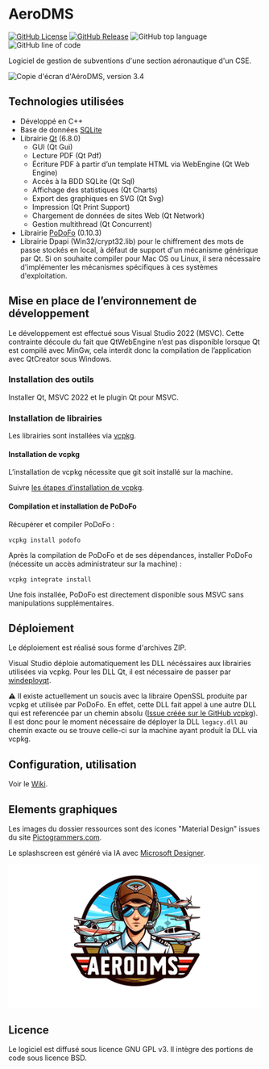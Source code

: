 # AeroDMS
[![GitHub License](https://img.shields.io/github/license/cvermot/AeroDMS)](https://www.gnu.org/licenses/gpl-3.0.fr.html#license-text)
[![GitHub Release](https://img.shields.io/github/v/release/cvermot/AeroDMS)](https://github.com/cvermot/AeroDMS/releases)
![GitHub top language](https://img.shields.io/github/languages/top/cvermot/AeroDMS)
![GitHub line of code](https://sloc.xyz/github/cvermot/AeroDMS?category=code)

Logiciel de gestion de subventions d'une section aéronautique d'un CSE.

![Copie d'écran d'AéroDMS, version 3.4](https://raw.githubusercontent.com/wiki/cvermot/AeroDMS/images/AeroDmsFactureOuverteExtrait.png)

## Technologies utilisées

- Développé en C++
- Base de données [SQLite](https://www.sqlite.org/)
- Librairie [Qt](https://www.qt.io/) (6.8.0)
  - GUI (Qt Gui)
  - Lecture PDF (Qt Pdf)
  - Écriture PDF à partir d’un template HTML via WebEngine (Qt Web Engine)
  - Accès à la BDD SQLite (Qt Sql)
  - Affichage des statistiques (Qt Charts)
  - Export des graphiques en SVG (Qt Svg)
  - Impression (Qt Print Support)
  - Chargement de données de sites Web (Qt Network)
  - Gestion multithread (Qt Concurrent)
- Librairie [PoDoFo](https://github.com/podofo/podofo) (0.10.3)
- Librairie Dpapi (Win32/crypt32.lib) pour le chiffrement des mots de passe stockés en local, à défaut de support d'un mécanisme générique par Qt. Si on souhaite compiler pour Mac OS ou Linux, il sera nécessaire d'implémenter les mécanismes spécifiques à ces systèmes d'exploitation.

## Mise en place de l’environnement de développement
Le développement est effectué sous Visual Studio 2022 (MSVC). Cette contrainte découle du fait que QtWebEngine n’est pas disponible lorsque Qt est compilé avec MinGw, cela interdit donc la compilation de l’application avec QtCreator sous Windows.

### Installation des outils
Installer Qt, MSVC 2022 et le plugin Qt pour MSVC.

### Installation de librairies
Les librairies sont installées via [vcpkg](https://vcpkg.io/).

#### Installation de vcpkg
L’installation de vcpkg nécessite que git soit installé sur la machine.

Suivre [les étapes d’installation de vcpkg](https://vcpkg.io/en/getting-started).

#### Compilation et installation de PoDoFo
Récupérer et compiler PoDoFo :
```
vcpkg install podofo
```
Après la compilation de PoDoFo et de ses dépendances, installer PoDoFo (nécessite un accès administrateur sur la machine) :
```
vcpkg integrate install
```
Une fois installée, PoDoFo est directement disponible sous MSVC sans manipulations supplémentaires.

## Déploiement
Le déploiement est réalisé sous forme d'archives ZIP.

Visual Studio déploie automatiquement les DLL nécéssaires aux librairies utilisées via vcpkg. Pour les DLL Qt, il est nécessaire de passer par [windeployqt](https://doc.qt.io/Qt-5/windows-deployment.html).

:warning: Il existe actuellement un soucis avec la libraire OpenSSL produite par vcpkg et utilisée par PoDoFo. En effet, cette DLL fait appel à une autre DLL qui est referencée par un chemin absolu ([Issue créée sur le GitHub vcpkg](https://github.com/microsoft/vcpkg/issues/36482)). Il est donc pour le moment nécessaire de déployer la DLL `legacy.dll` au chemin exacte ou se trouve celle-ci sur la machine ayant produit la DLL via vcpkg.

## Configuration, utilisation
Voir le [Wiki](https://github.com/cvermot/AeroDMS/wiki).

## Elements graphiques
Les images du dossier ressources sont des icones "Material Design" issues du site [Pictogrammers.com](https://pictogrammers.com/).

Le splashscreen est généré via IA avec [Microsoft Designer](https://designer.microsoft.com/).

![Splashscreen](https://github.com/cvermot/AeroDMS/blob/main/ressources/splash.png)

## Licence
Le logiciel est diffusé sous licence GNU GPL v3. Il intègre des portions de code sous licence BSD.



 



 



 


